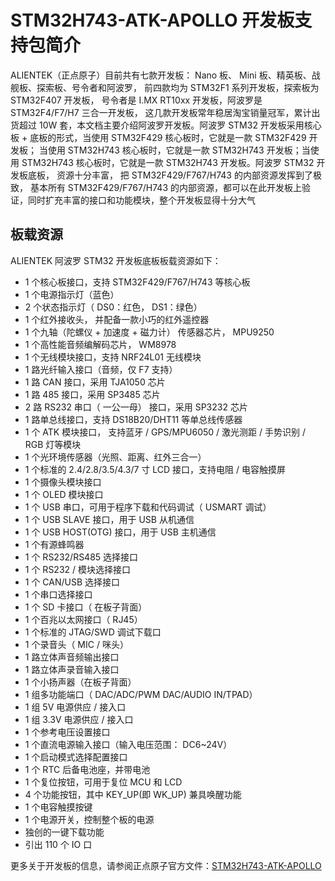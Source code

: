 # STM32H743-ATK-APOLLO 开发板支持包简介

ALIENTEK（正点原子）目前共有七款开发板： Nano 板、 Mini 板、精英板、战舰板、探索板、号令者和阿波罗， 前四款均为 STM32F1 系列开发板，探索板为 STM32F407 开发板， 号令者是 I.MX RT10xx 开发板，阿波罗是 STM32F4/F7/H7 三合一开发板， 这几款开发板常年稳居淘宝销量冠军，累计出货超过 10W 套，本文档主要介绍阿波罗开发板。阿波罗 STM32 开发板采用核心板 + 底板的形式，当使用 STM32F429 核心板时，它就是一款 STM32F429 开发板； 当使用 STM32H743 核心板时，它就是一款 STM32H743 开发板；当使用 STM32H743 核心板时，它就是一款 STM32H743 开发板。阿波罗 STM32 开发板底板， 资源十分丰富， 把 STM32F429/F767/H743 的内部资源发挥到了极致， 基本所有 STM32F429/F767/H743 的内部资源，都可以在此开发板上验证，同时扩充丰富的接口和功能模块，整个开发板显得十分大气

## 板载资源

ALIENTEK 阿波罗 STM32 开发板底板板载资源如下：

- 1 个核心板接口，支持 STM32F429/F767/H743 等核心板
- 1 个电源指示灯（蓝色）
- 2 个状态指示灯（ DS0：红色， DS1：绿色）
- 1 个红外接收头， 并配备一款小巧的红外遥控器
- 1 个九轴（陀螺仪 + 加速度 + 磁力计） 传感器芯片， MPU9250
- 1 个高性能音频编解码芯片， WM8978
- 1 个无线模块接口，支持 NRF24L01 无线模块
- 1 路光纤输入接口（音频，仅 F7 支持）
- 1 路 CAN 接口，采用 TJA1050 芯片
- 1 路 485 接口，采用 SP3485 芯片
- 2 路 RS232 串口（ 一公一母） 接口，采用 SP3232 芯片
- 1 路单总线接口，支持 DS18B20/DHT11 等单总线传感器
- 1 个 ATK 模块接口， 支持蓝牙 / GPS/MPU6050 / 激光测距 / 手势识别 / RGB 灯等模块
- 1 个光环境传感器（光照、距离、红外三合一）
- 1 个标准的 2.4/2.8/3.5/4.3/7 寸 LCD 接口，支持电阻 / 电容触摸屏
- 1 个摄像头模块接口
- 1 个 OLED 模块接口
- 1 个 USB 串口，可用于程序下载和代码调试（ USMART 调试）
- 1 个 USB SLAVE 接口，用于 USB 从机通信
- 1 个 USB HOST(OTG) 接口，用于 USB 主机通信
- 1 个有源蜂鸣器
- 1 个 RS232/RS485 选择接口
- 1 个 RS232 / 模块选择接口
- 1 个 CAN/USB 选择接口
- 1 个串口选择接口
- 1 个 SD 卡接口（ 在板子背面）
- 1 个百兆以太网接口（ RJ45）
- 1 个标准的 JTAG/SWD 调试下载口
- 1 个录音头（ MIC / 咪头）
- 1 路立体声音频输出接口
- 1 路立体声录音输入接口
- 1 个小扬声器（在板子背面）
- 1 组多功能端口（ DAC/ADC/PWM DAC/AUDIO IN/TPAD）
- 1 组 5V 电源供应 / 接入口
- 1 组 3.3V 电源供应 / 接入口
- 1 个参考电压设置接口
- 1 个直流电源输入接口（输入电压范围： DC6~24V）
- 1 个启动模式选择配置接口
- 1 个 RTC 后备电池座，并带电池
- 1 个复位按钮，可用于复位 MCU 和 LCD
- 4 个功能按钮，其中 KEY_UP(即 WK_UP) 兼具唤醒功能
- 1 个电容触摸按键
- 1 个电源开关，控制整个板的电源
- 独创的一键下载功能
- 引出 110 个 IO 口

更多关于开发板的信息，请参阅正点原子官方文件：[STM32H743-ATK-APOLLO](http://www.openedv.com/docs/boards/stm32/zdyz_stm32h743_apollo.html)

